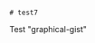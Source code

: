                                                                                                                                                                                                                                                                                                                                                                                                      # test7
Test "graphical-gist"
